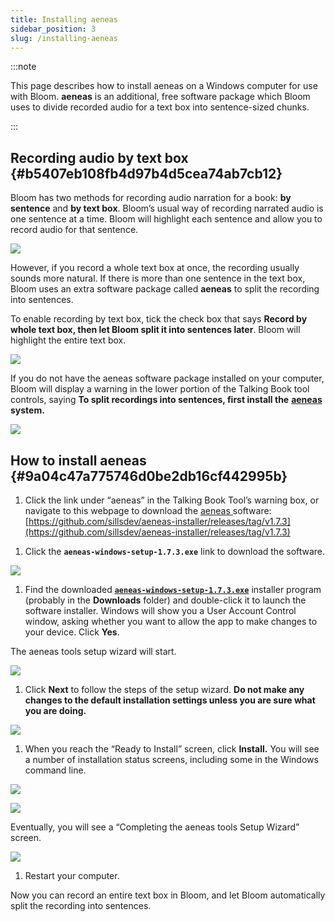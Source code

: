 ```yaml
---
title: Installing aeneas
sidebar_position: 3
slug: /installing-aeneas
---
```




:::note

This page describes how to install aeneas on a Windows computer for use with Bloom. **aeneas** is an additional, free software package which Bloom uses to divide recorded audio for a text box into sentence-sized chunks. 

:::




## Recording audio by text box {#b5407eb108fb4d97b4d5cea74ab7cb12}


<div class='notion-row'>
<div class='notion-column' style={{width: 'calc((100% - (min(32px, 4vw) * 1)) * 0.5)'}}>

Bloom has two methods for recording audio narration for a book: **by sentence** and **by text box**. Bloom’s usual way of recording narrated audio is one sentence at a time. Bloom will highlight each sentence and allow you to record audio for that sentence.  



</div><div className='notion-spacer'></div>

<div class='notion-column' style={{width: 'calc((100% - (min(32px, 4vw) * 1)) * 0.5)'}}>

![](./1002154726.png)

</div><div className='notion-spacer'></div>
</div>


However, if you record a whole text box at once, the recording usually sounds more natural. If there is more than one sentence in the text box, Bloom uses an extra software package called **aeneas** to split the recording into sentences.


<div class='notion-row'>
<div class='notion-column' style={{width: 'calc((100% - (min(32px, 4vw) * 1)) * 0.5)'}}>

To enable recording by text box, tick the check box that says **Record by whole text box, then let Bloom split it into sentences later**. Bloom will highlight the entire text box. 

 

</div><div className='notion-spacer'></div>

<div class='notion-column' style={{width: 'calc((100% - (min(32px, 4vw) * 1)) * 0.5)'}}>

![](./1160559479.png)

</div><div className='notion-spacer'></div>
</div>


<div class='notion-row'>
<div class='notion-column' style={{width: 'calc((100% - (min(32px, 4vw) * 1)) * 0.5)'}}>

If you do not have the aeneas software package installed on your computer, Bloom will display a warning in the lower portion of the Talking Book tool controls, saying **To split recordings into sentences, first install the** [**aeneas**](https://github.com/sillsdev/aeneas-installer/releases/tag/v1.7.3) **system.** 

</div><div className='notion-spacer'></div>

<div class='notion-column' style={{width: 'calc((100% - (min(32px, 4vw) * 1)) * 0.5)'}}>

![](./2231245.png)

</div><div className='notion-spacer'></div>
</div>


## How to install aeneas {#9a04c47a775746d0be2db16cf442995b}

1. Click the link under “aeneas” in the Talking Book Tool’s warning box,  or navigate to this webpage to download the [aeneas ](https://github.com/sillsdev/aeneas-installer/releases/tag/v1.7.3)software: [https://github.com/sillsdev/aeneas-installer/releases/tag/v1.7.3](https://github.com/sillsdev/aeneas-installer/releases/tag/v1.7.3)

<div class='notion-row'>
<div class='notion-column' style={{width: 'calc((100% - (min(32px, 4vw) * 1)) * 0.5)'}}>

1. Click the **`aeneas-windows-setup-1.7.3.exe`** link to download the software.

</div><div className='notion-spacer'></div>

<div class='notion-column' style={{width: 'calc((100% - (min(32px, 4vw) * 1)) * 0.5)'}}>

![](./929714417.png)

</div><div className='notion-spacer'></div>
</div>


<div class='notion-row'>
<div class='notion-column' style={{width: 'calc((100% - (min(32px, 4vw) * 1)) * 0.5)'}}>

1. Find the downloaded [**`aeneas-windows-setup-1.7.3.exe`**](https://github.com/sillsdev/aeneas-installer/releases/download/v1.7.3/aeneas-windows-setup-1.7.3.exe)  installer program (probably in the **Downloads** folder) and double-click it to launch the software installer. Windows will show you a User Account Control window, asking whether you want to allow the app to make changes to your device. Click **Yes**. 

The aeneas tools setup wizard will start.

</div><div className='notion-spacer'></div>

<div class='notion-column' style={{width: 'calc((100% - (min(32px, 4vw) * 1)) * 0.5)'}}>

![](./78045525.png)

</div><div className='notion-spacer'></div>
</div>


<div class='notion-row'>
<div class='notion-column' style={{width: 'calc((100% - (min(32px, 4vw) * 1)) * 0.5)'}}>

1. Click **Next** to follow the steps of the setup wizard. **Do not make any changes to the default installation settings unless you are sure what you are doing.**

</div><div className='notion-spacer'></div>

<div class='notion-column' style={{width: 'calc((100% - (min(32px, 4vw) * 1)) * 0.5)'}}>

![](./2145079537.png)

</div><div className='notion-spacer'></div>
</div>


<div class='notion-row'>
<div class='notion-column' style={{width: 'calc((100% - (min(32px, 4vw) * 1)) * 0.5)'}}>

1. When you reach the “Ready to Install” screen, click **Install.** You will see a number of installation status screens, including some in the Windows command line.

</div><div className='notion-spacer'></div>

<div class='notion-column' style={{width: 'calc((100% - (min(32px, 4vw) * 1)) * 0.5)'}}>

![](./1431606412.png)

![](./1110641972.png)

</div><div className='notion-spacer'></div>
</div>


<div class='notion-row'>
<div class='notion-column' style={{width: 'calc((100% - (min(32px, 4vw) * 1)) * 0.5)'}}>

Eventually, you will see a “Completing the aeneas tools Setup Wizard” screen.

</div><div className='notion-spacer'></div>

<div class='notion-column' style={{width: 'calc((100% - (min(32px, 4vw) * 1)) * 0.5)'}}>

![](./86068752.png)

</div><div className='notion-spacer'></div>
</div>

1. Restart your computer.

Now you can record an entire text box in Bloom, and let Bloom automatically split the recording into sentences. 

